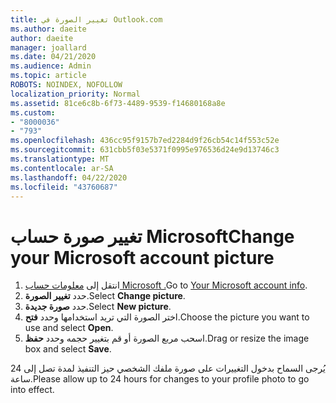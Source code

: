 ```yaml
---
title: تغيير الصورة في Outlook.com
ms.author: daeite
author: daeite
manager: joallard
ms.date: 04/21/2020
ms.audience: Admin
ms.topic: article
ROBOTS: NOINDEX, NOFOLLOW
localization_priority: Normal
ms.assetid: 81ce6c8b-6f73-4489-9539-f14680168a8e
ms.custom:
- "8000036"
- "793"
ms.openlocfilehash: 436cc95f9157b7ed2284d9f26cb54c14f553c52e
ms.sourcegitcommit: 631cbb5f03e5371f0995e976536d24e9d13746c3
ms.translationtype: MT
ms.contentlocale: ar-SA
ms.lasthandoff: 04/22/2020
ms.locfileid: "43760687"
---
```

# <a name="change-your-microsoft-account-picture"></a><span data-ttu-id="02091-102">تغيير صورة حساب Microsoft</span><span class="sxs-lookup"><span data-stu-id="02091-102">Change your Microsoft account picture</span></span>

1. <span data-ttu-id="02091-103">انتقل إلى [معلومات حساب Microsoft .](https://go.microsoft.com/fwlink/p/?linkid=860841)</span><span class="sxs-lookup"><span data-stu-id="02091-103">Go to [Your Microsoft account info](https://go.microsoft.com/fwlink/p/?linkid=860841).</span></span>
2. <span data-ttu-id="02091-104">حدد **تغيير الصورة**.</span><span class="sxs-lookup"><span data-stu-id="02091-104">Select **Change picture**.</span></span>
3. <span data-ttu-id="02091-105">حدد **صورة جديدة**.</span><span class="sxs-lookup"><span data-stu-id="02091-105">Select **New picture**.</span></span>
4. <span data-ttu-id="02091-106">اختر الصورة التي تريد استخدامها وحدد **فتح**.</span><span class="sxs-lookup"><span data-stu-id="02091-106">Choose the picture you want to use and select **Open**.</span></span>
5. <span data-ttu-id="02091-107">اسحب مربع الصورة أو قم بتغيير حجمه وحدد **حفظ**.</span><span class="sxs-lookup"><span data-stu-id="02091-107">Drag or resize the image box and select **Save**.</span></span>

<span data-ttu-id="02091-108">يُرجى السماح بدخول التغييرات على صورة ملفك الشخصي حيز التنفيذ لمدة تصل إلى 24 ساعة.</span><span class="sxs-lookup"><span data-stu-id="02091-108">Please allow up to 24 hours for changes to your profile photo to go into effect.</span></span>